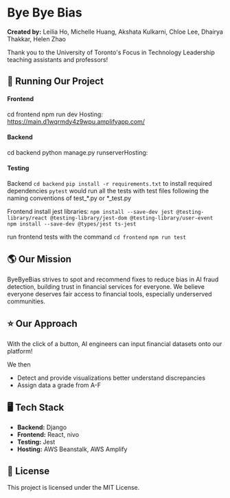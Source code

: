 # Bye Bye Bias

**Created by:** Leilia Ho, Michelle Huang, Akshata Kulkarni, Chloe Lee, Dhairya Thakkar, Helen Zhao

Thank you to the University of Toronto's Focus in Technology Leadership teaching assistants and professors!


##  🏃 Running Our Project
#### Frontend
cd frontend
npm run dev
Hosting: https://main.d1wqrmdy4z9wpu.amplifyapp.com/

#### Backend
cd backend
python manage.py runserverHosting: 

#### Testing
Backend
`cd backend`
`pip install -r requirements.txt` to install required dependencies 
`pytest` would run all the tests with test files following the naming conventions of test_*.py or *_test.py

Frontend
install jest libraries:
`npm install --save-dev jest @testing-library/react @testing-library/jest-dom @testing-library/user-event`
`npm install --save-dev @types/jest ts-jest`

run frontend tests with the command 
`cd frontend`
`npm run test`

##  🌎 Our Mission   
ByeByeBias strives to spot and recommend fixes to reduce bias in AI fraud detection, building trust in financial services for everyone. We believe everyone deserves fair access to financial tools, especially underserved communities. 

## ⭐️ Our Approach 
With the click of a button, AI engineers can input financial datasets onto our platform!

We then
- Detect and provide visualizations better understand discrepancies 
- Assign data a grade from A-F

## 🖥 Tech Stack  
- **Backend:** Django 
- **Frontend:** React, nivo
- **Testing:** Jest
- **Hosting:** AWS Beanstalk, AWS Amplify

## 📄 License 
This project is licensed under the MIT License. 
